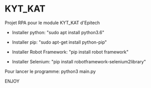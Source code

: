 # KYT_KAT
Projet RPA pour le module KYT_KAT d'Epitech


- Installer python: "sudo apt install python3.6"

- Installer pip: "sudo apt-get install python-pip"

- Installer Robot Framework: "pip install robot framework"

- Installer Selenium: "pip install robotframework-selenium2library"

Pour lancer le programme: python3 main.py

ENJOY
